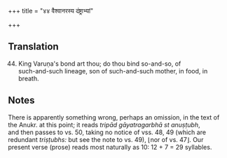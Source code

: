 +++
title = "४४ वैश्वानरस्य दंष्ट्राभ्यां"

+++
## Translation
44. King Varuṇa's bond art thou; do thou bind so-and-so, of  
such-and-such lineage, son of such-and-such mother, in food, in breath.

## Notes
There is apparently something wrong, perhaps an omission, in the text of  
the Anukr. at this point; it reads *tripād gāyatragarbhā st anuṣṭubh*,  
and then passes to vs. 50, taking no notice of vss. 48, 49 (which are  
redundant *triṣṭubhs:* but see the note to vs. 49), ⌊nor of vs. 47⌋. Our  
present verse (prose) reads most naturally as 10: 12 + 7 = 29 syllables.
